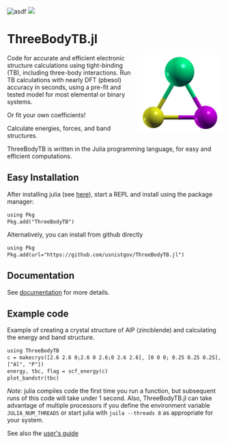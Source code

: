 ![asdf](https://github.com/usnistgov/ThreeBodyTB.jl/workflows/CI/badge.svg)
[![](https://img.shields.io/badge/docs-dev-blue.svg)](https://pages.nist.gov/ThreeBodyTB.jl/)

<!--
[![codecov](https://codecov.io/gh/kfgarrity/ThreeBodyTB.jl/branch/main/graph/badge.svg?token=U8COIKIWG6)](https://codecov.io/gh/kfgarrity/ThreeBodyTB.jl)
-->


<!--  
[![Coverage Status](https://coveralls.io/repos/github/kfgarrity/ThreeBodyTB.jl/badge.svg?branch=main)](https://coveralls.io/github/kfgarrity/ThreeBodyTB.jl?branch=main)
[![Build Status](https://travis-ci.com/kfgarrity/ThreeBodyTB.jl.svg?branch=main)](https://travis-ci.com/kfgarrity/ThreeBodyTB.jl)
-->

# ThreeBodyTB.jl

<img align="right" src="https://github.com/kfgarrity/ThreeBodyTB.jl/blob/main/docs/src/assets/logo.svg" alt="logo" width="200" >

Code for accurate and efficient electronic structure calculations
using tight-binding (TB), including three-body interactions. Run TB
calculations with nearly DFT (pbesol) accuracy in seconds, using a
pre-fit and tested model for most elemental or binary systems.

Or fit your own coefficients!

Calculate energies, forces, and band structures.

ThreeBodyTB is written in the Julia programming language, for easy and efficient computations.

## Easy Installation

After installing julia (see [here](https://julialang.org/downloads/)), start a REPL and install using the package manager:

```
using Pkg
Pkg.add("ThreeBodyTB")
```

Alternatively, you can install from github directly

```
using Pkg
Pkg.add(url="https://github.com/usnistgov/ThreeBodyTB.jl")
```
## Documentation

See [documentation](https://pages.nist.gov/ThreeBodyTB.jl/) for more details.

## Example code

Example of creating a crystal structure of AlP (zincblende) and calculating the energy and band structure.

```
using ThreeBodyTB
c = makecrys([2.6 2.6 0;2.6 0 2.6;0 2.6 2.6], [0 0 0; 0.25 0.25 0.25], ["Al", "P"])
energy, tbc, flag = scf_energy(c)
plot_bandstr(tbc)
```

*Note:* julia compiles code the first time you run a function, but
subsequent runs of this code will take under 1 second. Also,
ThreeBodyTB.jl can take advantage of multiple processors if you define
the environment variable ```JULIA_NUM_THREADS``` or start julia with
```juila --threads 8``` as appropriate for your system.

See also the [user's guide](https://pages.nist.gov/ThreeBodyTB.jl/ug_run/)
